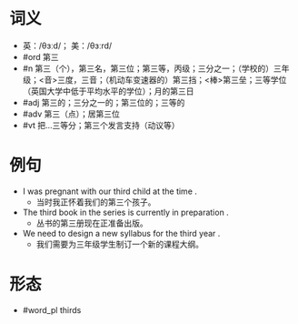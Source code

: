 # 词义
- 英：/θɜːd/； 美：/θɜːrd/
- #ord 第三
- #n 第三（个），第三名，第三位；第三等，丙级；三分之一；（学校的）三年级；<音>三度，三音；（机动车变速器的）第三挡；<棒>第三垒；三等学位（英国大学中低于平均水平的学位）；月的第三日
- #adj 第三的；三分之一的；第三位的；三等的
- #adv 第三（点）；居第三位
- #vt 把...三等分；第三个发言支持（动议等）
# 例句
- I was pregnant with our third child at the time .
	- 当时我正怀着我们的第三个孩子。
- The third book in the series is currently in preparation .
	- 丛书的第三册现在正准备出版。
- We need to design a new syllabus for the third year .
	- 我们需要为三年级学生制订一个新的课程大纲。
# 形态
- #word_pl thirds
